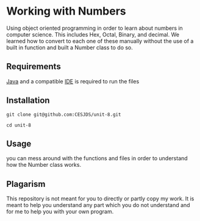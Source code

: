 # Working with Numbers
Using object oriented programming in order to learn about numbers in computer science. This includes Hex, Octal, Binary, and decimal. We learned how to convert to each one of these manually without the use of a built in function and built a Number class to do so. 
## Requirements
[Java](https://www.oracle.com/java/technologies/downloads/) and a compatible [IDE](https://www.jetbrains.com/idea/) is required to run the files
## Installation
```
git clone git@github.com:CESJDS/unit-8.git
```
```
cd unit-8
```
## Usage
you can mess around with the functions and files in order to understand how the Number class works. 
## Plagarism
This repository is not meant for you to directly or partly copy my work. It is meant to help you understand any part which you do not understand and for me to help you with your own program. 




